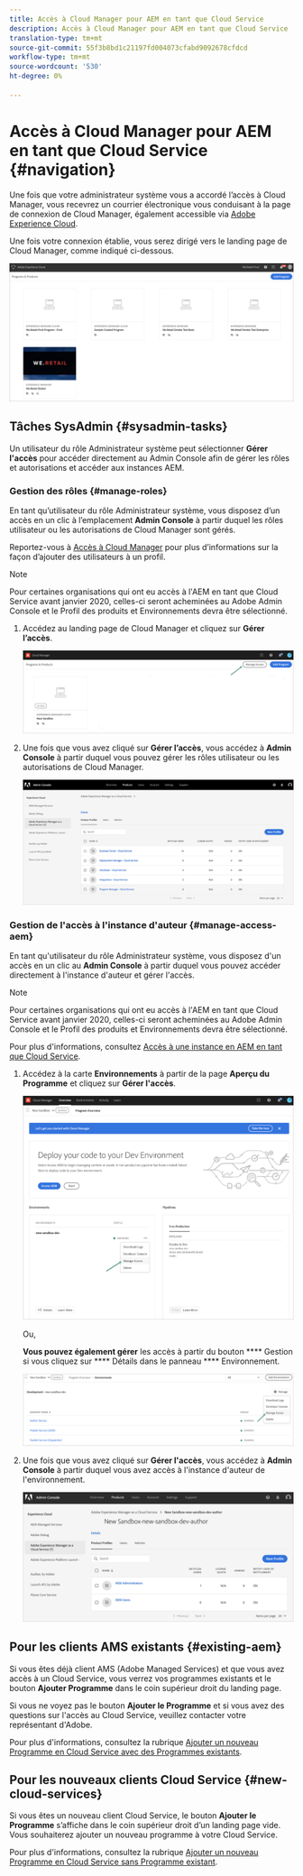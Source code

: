 ```yaml
---
title: Accès à Cloud Manager pour AEM en tant que Cloud Service
description: Accès à Cloud Manager pour AEM en tant que Cloud Service
translation-type: tm+mt
source-git-commit: 55f3b8bd1c21197fd004073cfabd9092678cfdcd
workflow-type: tm+mt
source-wordcount: '530'
ht-degree: 0%

---
```



# Accès à Cloud Manager pour AEM en tant que Cloud Service {#navigation}

Une fois que votre administrateur système vous a accordé l’accès à Cloud Manager, vous recevrez un courrier électronique vous conduisant à la page de connexion de Cloud Manager, également accessible via [Adobe Experience Cloud](https://my.cloudmanager.adobe.com/).

Une fois votre connexion établie, vous serez dirigé vers le landing page de Cloud Manager, comme indiqué ci-dessous.

![](assets/first_timelogin1.png)

## Tâches SysAdmin {#sysadmin-tasks}

Un utilisateur du rôle Administrateur système peut sélectionner **Gérer l&#39;accès** pour accéder directement au Admin Console afin de gérer les rôles et autorisations et accéder aux instances AEM.

### Gestion des rôles {#manage-roles}

En tant qu’utilisateur du rôle Administrateur système, vous disposez d’un accès en un clic à l’emplacement **Admin Console** à partir duquel les rôles utilisateur ou les autorisations de Cloud Manager sont gérés.

Reportez-vous à [Accès à Cloud Manager](https://docs.adobe.com/content/help/en/experience-manager-cloud-service/security/ims-support.html#accessing-cloud-manager) pour plus d’informations sur la façon d’ajouter des utilisateurs à un profil.

>[!NOTE]
>Pour certaines organisations qui ont eu accès à l&#39;AEM en tant que Cloud Service avant janvier 2020, celles-ci seront acheminées au Adobe Admin Console et le Profil des produits et Environnements devra être sélectionné.

1. Accédez au landing page de Cloud Manager et cliquez sur **Gérer l’accès**.

   ![](assets/sys-admin5.png)

1. Une fois que vous avez cliqué sur **Gérer l’accès**, vous accédez à **Admin Console** à partir duquel vous pouvez gérer les rôles utilisateur ou les autorisations de Cloud Manager.

   ![](assets/sys-admin1.png)

### Gestion de l&#39;accès à l&#39;instance d&#39;auteur {#manage-access-aem}

En tant qu&#39;utilisateur du rôle Administrateur système, vous disposez d&#39;un accès en un clic au **Admin Console** à partir duquel vous pouvez accéder directement à l&#39;instance d&#39;auteur et gérer l&#39;accès.

>[!NOTE]
>Pour certaines organisations qui ont eu accès à l&#39;AEM en tant que Cloud Service avant janvier 2020, celles-ci seront acheminées au Adobe Admin Console et le Profil des produits et Environnements devra être sélectionné.

Pour plus d&#39;informations, consultez [Accès à une instance en AEM en tant que Cloud Service](https://docs.adobe.com/content/help/en/experience-manager-cloud-service/security/ims-support.html#accessing-instance-cloud-service).

1. Accédez à la carte **Environnements** à partir de la page **Aperçu du Programme** et cliquez sur **Gérer l&#39;accès**.

   ![](assets/sys-admin6.png)

   Ou,

   **Vous pouvez également gérer** les accès à partir du bouton  **** Gestion si vous cliquez sur  **** Détails dans le panneau  **** Environnement.

   ![](assets/sys-admin4.png)

1. Une fois que vous avez cliqué sur **Gérer l&#39;accès**, vous accédez à **Admin Console** à partir duquel vous avez accès à l&#39;instance d&#39;auteur de l&#39;environnement.

   ![](assets/sys-admin-2.png)

## Pour les clients AMS existants {#existing-aem}

Si vous êtes déjà client AMS (Adobe Managed Services) et que vous avez accès à un Cloud Service, vous verrez vos programmes existants et le bouton **Ajouter Programme** dans le coin supérieur droit du landing page.

Si vous ne voyez pas le bouton **Ajouter le Programme** et si vous avez des questions sur l&#39;accès au Cloud Service, veuillez contacter votre représentant d&#39;Adobe.

Pour plus d&#39;informations, consultez la rubrique [Ajouter un nouveau Programme en Cloud Service avec des Programmes existants](/help/onboarding/getting-access-to-aem-in-cloud/first-time-login.md#existing-program).

## Pour les nouveaux clients Cloud Service {#new-cloud-services}

Si vous êtes un nouveau client Cloud Service, le bouton **Ajouter le Programme** s’affiche dans le coin supérieur droit d’un landing page vide. Vous souhaiterez ajouter un nouveau programme à votre Cloud Service.

Pour plus d&#39;informations, consultez la rubrique [Ajouter un nouveau Programme en Cloud Service sans Programme existant](/help/onboarding/getting-access-to-aem-in-cloud/first-time-login.md#no-program).

